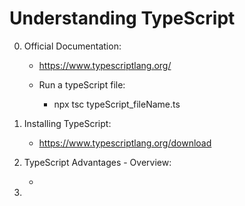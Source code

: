 # Understanding TypeScript

0. Official Documentation:

    - https://www.typescriptlang.org/

    - Run a typeScript file:

        - npx tsc typeScript_fileName.ts

1. Installing TypeScript:

    - https://www.typescriptlang.org/download

2. TypeScript Advantages - Overview:

    - 

3. 